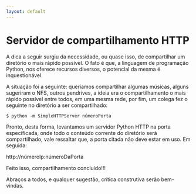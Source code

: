 ```yaml
---
layout: default
---
```



# [](#header-1)Servidor de compartilhamento HTTP
A dica a seguir surgiu da necessidade, ou quase isso, de compartilhar um diretório o mais rápido possível. O fato é que, a linguagem de programação Python, nos oferece recursos diversos, o potencial da mesma é inquestionável.

A situação foi a seguinte: queríamos compartilhar algumas músicas, alguns sugeriram o NFS, outros pendrives, a ideia era o compartilhamento o mais rápido possível entre todos, em uma mesma rede, por fim, um colega fez o seguinte no diretório a ser compartilhado:
```shell
$ python -m SimpleHTTPServer númeroPorta
```
Pronto, desta forma, levantamos um servidor Python HTTP na porta especificada, onde todo o conteúdo corrente do diretório será compartilhado, vale ressaltar que, a porta citada não deve estar em uso. Em seguida:

http://númeroIp:númeroDaPorta

Feito isso, compartilhamento concluído!!!

Abraços a todos, e qualquer sugestão, crítica construtiva serão bem-vindas.



